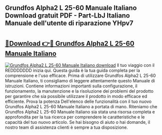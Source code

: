 ## Grundfos Alpha2 L 25-60 Manuale Italiano Download gratuit PDF - Part-LbJ Italiano Manuale dell'utente di riparazione YHpv7

# <h2><a href="http://dfcq2l1.blite.top/?on=Grundfos+Alpha2+L+25-60+Manuale+Italiano">🔗Download 👉🔴 Grundfos Alpha2 L 25-60 Manuale Italiano</a></h2>

[![Grundfos Alpha2 L 25-60 Manuale Italiano download](https://i.imgur.com/lujVjoI.png)](http://dfcq2l1.blite.top/?on=Grundfos+Alpha2+L+25-60+Manuale+Italiano)
Il tuo viaggio con il REDDDDDDD inizia qui. Questa guida è la tua guida completa per la comprensione e l'uso efficace. Prima di utilizzare Grundfos Alpha2 L 25-60 Manuale Italiano, ti consigliamo di leggere attentamente questo Manuale di istruzioni. Contiene informazioni importanti sulla configurazione, il funzionamento, la manutenzione e la risoluzione dei problemi del prodotto per garantire che sia possibile utilizzare il prodotto in modo efficace ed efficiente. Prova la potenza Dell'elenco delle funzionalità con il tuo nuovo Grundfos Alpha2 L 25-60 Manuale Italiano a portata di mano. Riteniamo che Grundfos Alpha2 L 25-60 Manuale Italiano sia stata una risorsa completa e approfondita per la tua ricerca per comprendere le caratteristiche e le capacità del tuo nuovo articolo. Se hai bisogno di aiuto o hai domande, il nostro team di assistenza clienti è sempre a tua disposizione.

